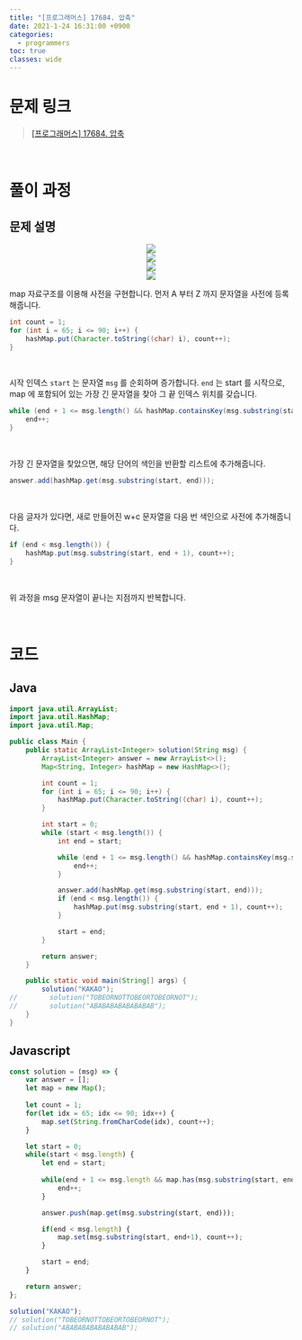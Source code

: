 ```yaml
---
title: "[프로그래머스] 17684. 압축"
date: 2021-1-24 16:31:00 +0900
categories:
  - programmers
toc: true
classes: wide
---
```


# 문제 링크

> [[프로그래머스] 17684. 압축](https://programmers.co.kr/learn/courses/30/lessons/17684)

<br>

# 풀이 과정

## 문제 설명

<center><img src="http://dl.dropbox.com/s/4texujb83mli5ot/%ED%94%84%EB%A1%9C%EA%B7%B8%EB%9E%98%EB%A8%B8%EC%8A%A4-17684_%EC%95%95%EC%B6%95-1.png"></center>

<center><img src="http://dl.dropbox.com/s/7f6bwebswc03u4o/%ED%94%84%EB%A1%9C%EA%B7%B8%EB%9E%98%EB%A8%B8%EC%8A%A4-17684_%EC%95%95%EC%B6%95-2.png"></center>

<center><img src="http://dl.dropbox.com/s/02b7qf6uir07dab/%ED%94%84%EB%A1%9C%EA%B7%B8%EB%9E%98%EB%A8%B8%EC%8A%A4-17684_%EC%95%95%EC%B6%95-3.png"></center>

<center><img src="http://dl.dropbox.com/s/2zwv57v11rnurvc/%ED%94%84%EB%A1%9C%EA%B7%B8%EB%9E%98%EB%A8%B8%EC%8A%A4-17684_%EC%95%95%EC%B6%95-4.png"></center>

map 자료구조를 이용해 사전을 구현합니다. 먼저 A 부터 Z 까지 문자열을 사전에 등록해줍니다.

```java
int count = 1;
for (int i = 65; i <= 90; i++) {
    hashMap.put(Character.toString((char) i), count++);
}
```

<br>

시작 인덱스 `start` 는 문자열 `msg` 를 순회하며 증가합니다. `end` 는 start 를 시작으로, map 에 포함되어 있는 가장 긴 문자열을 찾아 그 끝 인덱스 위치를 갖습니다.

```java
while (end + 1 <= msg.length() && hashMap.containsKey(msg.substring(start, end + 1))) {
    end++;
}
```

<br>

가장 긴 문자열을 찾았으면, 해당 단어의 색인을 반환할 리스트에 추가해줍니다.

```java
answer.add(hashMap.get(msg.substring(start, end)));
```

<br>

다음 글자가 있다면, 새로 만들어진 w+c 문자열을 다음 번 색인으로 사전에 추가해줍니다.

```java
if (end < msg.length()) {
    hashMap.put(msg.substring(start, end + 1), count++);
}
```

<br>

위 과정을 msg 문자열이 끝나는 지점까지 반복합니다.

<br>

# 코드

## Java

```java
import java.util.ArrayList;
import java.util.HashMap;
import java.util.Map;

public class Main {
    public static ArrayList<Integer> solution(String msg) {
        ArrayList<Integer> answer = new ArrayList<>();
        Map<String, Integer> hashMap = new HashMap<>();

        int count = 1;
        for (int i = 65; i <= 90; i++) {
            hashMap.put(Character.toString((char) i), count++);
        }

        int start = 0;
        while (start < msg.length()) {
            int end = start;

            while (end + 1 <= msg.length() && hashMap.containsKey(msg.substring(start, end + 1))) {
                end++;
            }

            answer.add(hashMap.get(msg.substring(start, end)));
            if (end < msg.length()) {
                hashMap.put(msg.substring(start, end + 1), count++);
            }

            start = end;
        }

        return answer;
    }

    public static void main(String[] args) {
        solution("KAKAO");
//        solution("TOBEORNOTTOBEORTOBEORNOT");
//        solution("ABABABABABABABAB");
    }
}
```

## Javascript

```jsx
const solution = (msg) => {
    var answer = [];
    let map = new Map();
    
    let count = 1;
    for(let idx = 65; idx <= 90; idx++) {
        map.set(String.fromCharCode(idx), count++);
    }

    let start = 0;    
    while(start < msg.length) {
        let end = start;
        
        while(end + 1 <= msg.length && map.has(msg.substring(start, end + 1))) {
            end++;
        }

        answer.push(map.get(msg.substring(start, end)));

        if(end < msg.length) {
            map.set(msg.substring(start, end+1), count++);
        }

        start = end;
    }

    return answer;
};

solution("KAKAO");
// solution("TOBEORNOTTOBEORTOBEORNOT");
// solution("ABABABABABABABAB");
```